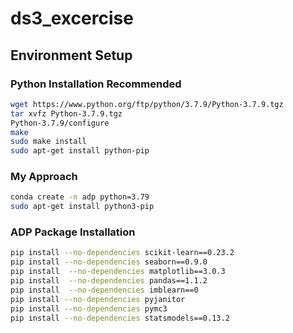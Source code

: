 # ds3_excercise


## Environment Setup


### Python Installation Recommended
```bash
wget https://www.python.org/ftp/python/3.7.9/Python-3.7.9.tgz
tar xvfz Python-3.7.9.tgz
Python-3.7.9/configure
make
sudo make install
sudo apt-get install python-pip
```

### My Approach

```bash
conda create -n adp python=3.79
sudo apt-get install python3-pip
```

### ADP Package Installation
```bash
pip install --no-dependencies scikit-learn==0.23.2
pip install --no-dependencies seaborn==0.9.0
pip install  --no-dependencies matplotlib==3.0.3
pip install  --no-dependencies pandas==1.1.2
pip install  --no-dependencies imblearn==0
pip install --no-dependencies pyjanitor
pip install --no-dependencies pymc3
pip install --no-dependencies statsmodels==0.13.2
```